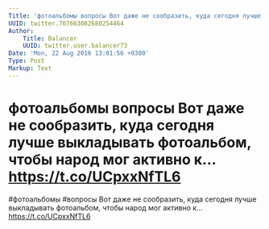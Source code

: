 ```yaml
---
Title: 'фотоальбомы вопросы Вот даже не сообразить, куда сегодня лучше выкладывать фотоальбом, чтобы народ мог активно к… https://t.co/UCpxxNfTL6'
UUID: twitter.767663082680254464
Author:
    Title: Balancer
    UUID: twitter.user.balancer73
Date: 'Mon, 22 Aug 2016 13:01:56 +0300'
Type: Post
Markup: Text
---
```


# фотоальбомы вопросы Вот даже не сообразить, куда сегодня лучше выкладывать фотоальбом, чтобы народ мог активно к… https://t.co/UCpxxNfTL6

#фотоальбомы #вопросы Вот даже не сообразить, куда сегодня
лучше выкладывать фотоальбом, чтобы народ мог активно к…
https://t.co/UCpxxNfTL6